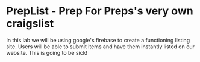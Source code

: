 <h1>PrepList - Prep For Preps's very own craigslist</h1>

<p>In this lab we will be using google's firebase to create a functioning listing site.
Users will be able to submit items and have them instantly listed on our website.
This is going to be sick!
</p>
